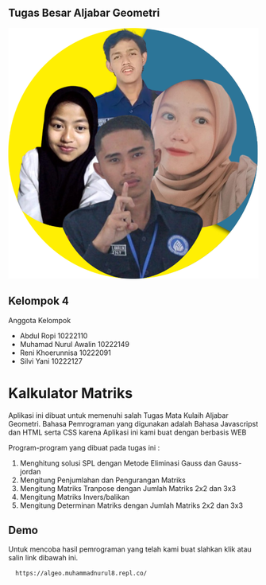 
## Tugas Besar Aljabar Geometri

![App Screenshot](./asset/Kelompok%204-fotor-20231229104110.png)


## Kelompok 4

Anggota Kelompok

- Abdul Ropi            10222110
- Muhamad Nurul Awalin 10222149
- Reni Khoerunnisa 10222091
- Silvi Yani 10222127



# Kalkulator Matriks

Aplikasi ini dibuat untuk memenuhi salah Tugas Mata Kulaih Aljabar Geometri.
Bahasa Pemrograman yang digunakan adalah Bahasa Javascripst dan HTML serta CSS karena Aplikasi ini kami buat dengan berbasis WEB

Program-program yang dibuat pada tugas ini :
1. Menghitung solusi SPL dengan Metode Eliminasi Gauss dan Gauss-jordan
2.	Mengitung Penjumlahan dan Pengurangan Matriks
3.	Mengitung Matriks Tranpose dengan Jumlah Matriks 2x2 dan 3x3
4.	Mengitung Matriks Invers/balikan
5.	Mengitung Determinan Matriks dengan Jumlah Matriks 2x2 dan 3x3

## Demo
Untuk mencoba hasil pemrograman yang telah kami buat slahkan klik atau salin link dibawah ini.


```bash
  https://algeo.muhammadnurul8.repl.co/
```

